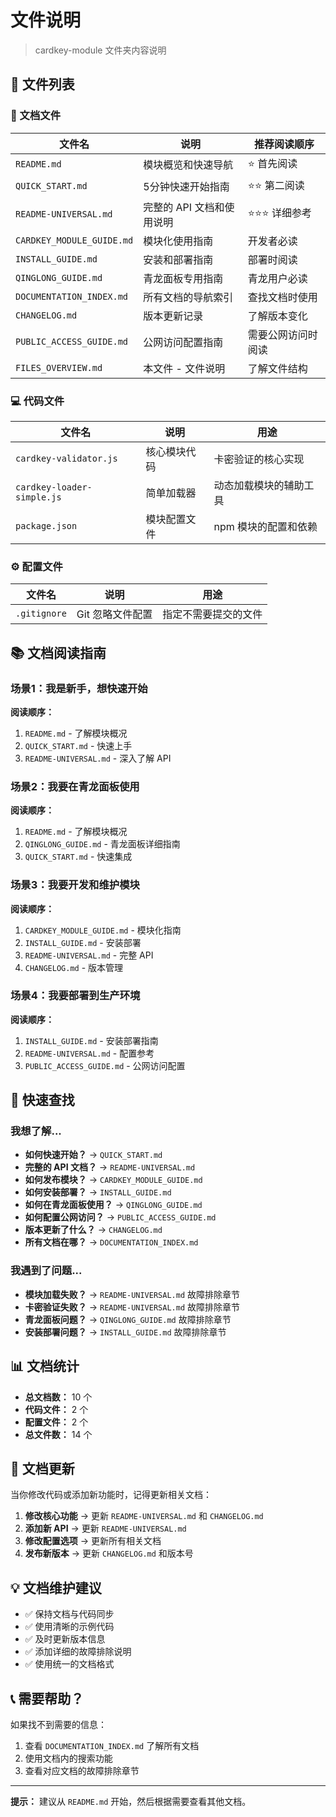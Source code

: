 # 文件说明

> cardkey-module 文件夹内容说明

## 📁 文件列表

### 📖 文档文件

| 文件名 | 说明 | 推荐阅读顺序 |
|--------|------|-------------|
| `README.md` | 模块概览和快速导航 | ⭐ 首先阅读 |
| `QUICK_START.md` | 5分钟快速开始指南 | ⭐⭐ 第二阅读 |
| `README-UNIVERSAL.md` | 完整的 API 文档和使用说明 | ⭐⭐⭐ 详细参考 |
| `CARDKEY_MODULE_GUIDE.md` | 模块化使用指南 | 开发者必读 |
| `INSTALL_GUIDE.md` | 安装和部署指南 | 部署时阅读 |
| `QINGLONG_GUIDE.md` | 青龙面板专用指南 | 青龙用户必读 |
| `DOCUMENTATION_INDEX.md` | 所有文档的导航索引 | 查找文档时使用 |
| `CHANGELOG.md` | 版本更新记录 | 了解版本变化 |
| `PUBLIC_ACCESS_GUIDE.md` | 公网访问配置指南 | 需要公网访问时阅读 |
| `FILES_OVERVIEW.md` | 本文件 - 文件说明 | 了解文件结构 |

### 💻 代码文件

| 文件名 | 说明 | 用途 |
|--------|------|------|
| `cardkey-validator.js` | 核心模块代码 | 卡密验证的核心实现 |
| `cardkey-loader-simple.js` | 简单加载器 | 动态加载模块的辅助工具 |
| `package.json` | 模块配置文件 | npm 模块的配置和依赖 |

### ⚙️ 配置文件

| 文件名 | 说明 | 用途 |
|--------|------|------|
| `.gitignore` | Git 忽略文件配置 | 指定不需要提交的文件 |

## 📚 文档阅读指南

### 场景1：我是新手，想快速开始

**阅读顺序：**
1. `README.md` - 了解模块概况
2. `QUICK_START.md` - 快速上手
3. `README-UNIVERSAL.md` - 深入了解 API

### 场景2：我要在青龙面板使用

**阅读顺序：**
1. `README.md` - 了解模块概况
2. `QINGLONG_GUIDE.md` - 青龙面板详细指南
3. `QUICK_START.md` - 快速集成

### 场景3：我要开发和维护模块

**阅读顺序：**
1. `CARDKEY_MODULE_GUIDE.md` - 模块化指南
2. `INSTALL_GUIDE.md` - 安装部署
3. `README-UNIVERSAL.md` - 完整 API
4. `CHANGELOG.md` - 版本管理

### 场景4：我要部署到生产环境

**阅读顺序：**
1. `INSTALL_GUIDE.md` - 安装部署指南
2. `README-UNIVERSAL.md` - 配置参考
3. `PUBLIC_ACCESS_GUIDE.md` - 公网访问配置

## 🎯 快速查找

### 我想了解...

- **如何快速开始？** → `QUICK_START.md`
- **完整的 API 文档？** → `README-UNIVERSAL.md`
- **如何发布模块？** → `CARDKEY_MODULE_GUIDE.md`
- **如何安装部署？** → `INSTALL_GUIDE.md`
- **如何在青龙面板使用？** → `QINGLONG_GUIDE.md`
- **如何配置公网访问？** → `PUBLIC_ACCESS_GUIDE.md`
- **版本更新了什么？** → `CHANGELOG.md`
- **所有文档在哪？** → `DOCUMENTATION_INDEX.md`

### 我遇到了问题...

- **模块加载失败？** → `README-UNIVERSAL.md` 故障排除章节
- **卡密验证失败？** → `README-UNIVERSAL.md` 故障排除章节
- **青龙面板问题？** → `QINGLONG_GUIDE.md` 故障排除章节
- **安装部署问题？** → `INSTALL_GUIDE.md` 故障排除章节

## 📊 文档统计

- **总文档数：** 10 个
- **代码文件：** 2 个
- **配置文件：** 2 个
- **总文件数：** 14 个

## 🔄 文档更新

当你修改代码或添加新功能时，记得更新相关文档：

1. **修改核心功能** → 更新 `README-UNIVERSAL.md` 和 `CHANGELOG.md`
2. **添加新 API** → 更新 `README-UNIVERSAL.md`
3. **修改配置选项** → 更新所有相关文档
4. **发布新版本** → 更新 `CHANGELOG.md` 和版本号

## 💡 文档维护建议

- ✅ 保持文档与代码同步
- ✅ 使用清晰的示例代码
- ✅ 及时更新版本信息
- ✅ 添加详细的故障排除说明
- ✅ 使用统一的文档格式

## 📞 需要帮助？

如果找不到需要的信息：
1. 查看 `DOCUMENTATION_INDEX.md` 了解所有文档
2. 使用文档内的搜索功能
3. 查看对应文档的故障排除章节

---

**提示：** 建议从 `README.md` 开始，然后根据需要查看其他文档。

